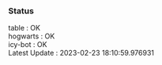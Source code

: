 ### Status


table : OK  
hogwarts : OK  
icy-bot : OK  
Latest Update : 2023-02-23 18:10:59.976931
